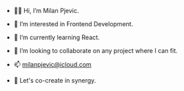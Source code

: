 - 👋🏻 Hi, I’m Milan Pjevic.
- 👀 I’m interested in Frontend Development.
- 🌱 I’m currently learning React. 
- 💞️ I’m looking to collaborate on any project where I can fit. 
- 📫 milanpjevic@icloud.com

- 🐝 Let's co-create in synergy.

<!---
pjevic/pjevic is a ✨ special ✨ repository because its `README.md` (this file) appears on your GitHub profile.
You can click the Preview link to take a look at your changes.
--->
